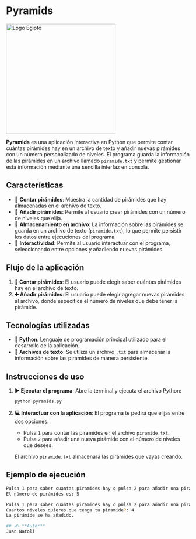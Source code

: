 # **Pyramids**

<img src="img/egipto.avif" alt="Logo Egipto" width="300">

**Pyramids** es una aplicación interactiva en Python que permite contar cuántas pirámides hay en un archivo de texto y añadir nuevas pirámides con un número personalizado de niveles. El programa guarda la información de las pirámides en un archivo llamado `piramide.txt` y permite gestionar esta información mediante una sencilla interfaz en consola.

## **Características**

- 📄 **Contar pirámides**: Muestra la cantidad de pirámides que hay almacenadas en el archivo de texto.
- 🏰 **Añadir pirámides**: Permite al usuario crear pirámides con un número de niveles que elija.
- 💾 **Almacenamiento en archivo**: La información sobre las pirámides se guarda en un archivo de texto (`piramide.txt`), lo que permite persistir los datos entre ejecuciones del programa.
- 🔄 **Interactividad**: Permite al usuario interactuar con el programa, seleccionando entre opciones y añadiendo nuevas pirámides.

## **Flujo de la aplicación**

1. **🔢 Contar pirámides**: El usuario puede elegir saber cuántas pirámides hay en el archivo de texto.
2. **➕ Añadir pirámides**: El usuario puede elegir agregar nuevas pirámides al archivo, donde especifica el número de niveles que debe tener la pirámide.

## **Tecnologías utilizadas**

- **🐍 Python**: Lenguaje de programación principal utilizado para el desarrollo de la aplicación.
- **📝 Archivos de texto**: Se utiliza un archivo `.txt` para almacenar la información sobre las pirámides de manera persistente.

## **Instrucciones de uso**

1. **▶️ Ejecutar el programa**:
   Abre la terminal y ejecuta el archivo Python:
    ```bash
    python pyramids.py
    ```

2. **💻 Interactuar con la aplicación**:
   El programa te pedirá que elijas entre dos opciones:
   - Pulsa `1` para contar las pirámides en el archivo `piramide.txt`.
   - Pulsa `2` para añadir una nueva pirámide con el número de niveles que desees.

   El archivo `piramide.txt` almacenará las pirámides que vayas creando.

## **Ejemplo de ejecución**

```bash
Pulsa 1 para saber cuantas piramides hay o pulsa 2 para añadir una piramide: 1
El número de pirámides es: 5

Pulsa 1 para saber cuantas piramides hay o pulsa 2 para añadir una piramide: 2
Cuantos niveles quieres que tenga tu piramide?: 4
La pirámide se ha añadido.

## ✍️ **Autor**
Juan Natoli
